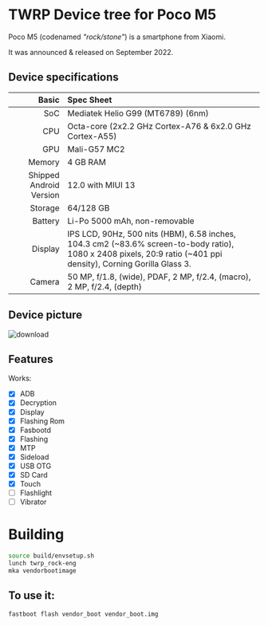 # TWRP Device tree for Poco M5

Poco M5 (codenamed _"rock/stone"_) is a smartphone from Xiaomi.

It was announced & released on September 2022.

## Device specifications

Basic   | Spec Sheet
-------:|:-------------------------
SoC     | Mediatek Helio G99 (MT6789) (6nm)
CPU     | Octa-core (2x2.2 GHz Cortex-A76 & 6x2.0 GHz Cortex-A55)
GPU     | Mali-G57 MC2
Memory  | 4 GB RAM
Shipped Android Version | 12.0 with MIUI 13
Storage | 64/128 GB
Battery | Li-Po 5000 mAh, non-removable
Display | IPS LCD, 90Hz, 500 nits (HBM), 6.58 inches, 104.3 cm2 (~83.6% screen-to-body ratio), 1080 x 2408 pixels, 20:9 ratio (~401 ppi density), Corning Gorilla Glass 3.
Camera  | 50 MP, f/1.8, (wide), PDAF, 2 MP, f/2.4, (macro), 2 MP, f/2.4, (depth)

## Device picture

![download](https://github.com/TeamWin/android_device_xiaomi_fleur/assets/142644567/c1263aba-f289-4747-928a-1f753198cab2)

## Features

Works:

- [X] ADB
- [X] Decryption
- [X] Display
- [X] Flashing Rom
- [X] Fasbootd
- [X] Flashing
- [X] MTP
- [X] Sideload
- [X] USB OTG
- [X] SD Card
- [X] Touch
- [ ] Flashlight
- [ ] Vibrator

# Building
```bash
source build/envsetup.sh
lunch twrp_rock-eng
mka vendorbootimage
```

## To use it:

```
fastboot flash vendor_boot vendor_boot.img
```
